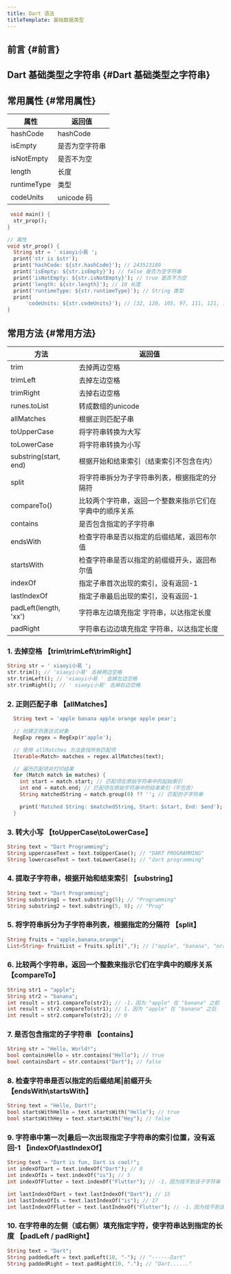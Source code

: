 ```yaml
---
title: Dart 语法
titleTemplate: 基础数据类型
---				
```


## 前言 {#前言}


## Dart 基础类型之字符串 {#Dart 基础类型之字符串}

## 常用属性 {#常用属性}

属性          | 返回值                        |
| ----------- | ---------------------------- |
| hashCode    | hashCode            |
| isEmpty     | 是否为空字符串       |
| isNotEmpty  | 是否不为空           |
| length      | 长度                |
| runtimeType | 类型                |
| codeUnits   | unicode 码          |

```dart
 void main() {
  str_prop();
}

// 属性
void str_prop() {
  String str = ' xiaoyi小易 ';
  print('str is $str');
  print('hashCode: ${str.hashCode}'); // 243523189
  print('isEmpty: ${str.isEmpty}'); // false 是否为空字符串
  print('isNotEmpty: ${str.isNotEmpty}'); // true 是否不为空
  print('length: ${str.length}'); // 10 长度
  print('runtimeType: ${str.runtimeType}'); // String 类型
  print(
      'codeUnits: ${str.codeUnits}'); // [32, 120, 105, 97, 111, 121, 105, 23567, 26131, 32] unicode码
}
```


## 常用方法 {#常用方法}

方法                   | 返回值                |
| -------------------- | ------------------ |
| trim                 | 去掉两边空格                |
| trimLeft             | 去掉左边空格               |
| trimRight            | 去掉右边空格               |
| runes.toList         | 转成数组的unicode              |
| allMatches           | 根据正则匹配子串              |
| toUpperCase          | 将字符串转换为大写              |
| toLowerCase          | 将字符串转换为小写        |
| substring(start, end)| 根据开始和结束索引（结束索引不包含在内）|
| split                | 将字符串拆分为子字符串列表，根据指定的分隔符 |
| compareTo()          | 比较两个字符串，返回一个整数来指示它们在字典中的顺序关系 |
| contains             | 是否包含指定的子字符串           |
| endsWith             | 检查字符串是否以指定的后缀结尾，返回布尔值 |
| startsWith           | 检查字符串是否以指定的前缀缀开头，返回布尔值 |
| indexOf              | 指定子串首次出现的索引，没有返回-1        |
| lastIndexOf          | 指定子串最后出现的索引，没有返回-1        |
| padLeft(length, 'xx')| 字符串左边填充指定 字符串，以达指定长度    |
| padRight             | 字符串右边边填充指定 字符串，以达指定长度  |


### 1.  去掉空格 【trim\trimLeft\trimRight】
 ```dart
String str = ' xiaoyi小易 ';
str.trim(); // 'xiaoyi小易' 去掉两边空格
str.trimLeft(); // 'xiaoyi小易 ' 去掉左边空格
str.trimRight(); // ' xiaoyi小易' 去掉右边空格
 ```
### 2. 正则匹配子串 【allMatches】
```dart
  String text = 'apple banana apple orange apple pear';

  // 创建正则表达式对象
  RegExp regex = RegExp(r'apple');

  // 使用 allMatches 方法查找所有匹配项
  Iterable<Match> matches = regex.allMatches(text);

  // 遍历匹配项并打印结果
  for (Match match in matches) {
    int start = match.start; // 匹配项在原始字符串中的起始索引
    int end = match.end; // 匹配项在原始字符串中的结束索引（不包含）
    String matchedString = match.group(0) ?? ''; // 匹配的子字符串

    print('Matched String: $matchedString, Start: $start, End: $end');
  }
```
### 3. 转大小写 【toUpperCase\toLowerCase】
```dart
String text = "Dart Programming";
String uppercaseText = text.toUpperCase(); // "DART PROGRAMMING"
String lowercaseText = text.toLowerCase(); // "dart programming"

```

### 4.  提取子字符串，根据开始和结束索引 【substring】
```dart
String text = "Dart Programming";
String substring1 = text.substring(5); // "Programming"
String substring2 = text.substring(5, 9); // "Prog"

```

### 5.  将字符串拆分为子字符串列表，根据指定的分隔符 【split】
```dart
String fruits = "apple,banana,orange";
List<String> fruitList = fruits.split(","); // ["apple", "banana", "orange"]

```
### 6. 比较两个字符串，返回一个整数来指示它们在字典中的顺序关系 【compareTo】
```dart
String str1 = "apple";
String str2 = "banana";
int result = str1.compareTo(str2); // -1，因为 "apple" 在 "banana" 之前
int result = str2.compareTo(str1); // 1，因为 "apple" 在 "banana" 之后
int result = str2.compareTo(str2); // 0
```

### 7. 是否包含指定的子字符串 【contains】
```dart
String str = "Hello, World!";
bool containsHello = str.contains("Hello"); // true
bool containsDart = str.contains("Dart"); // false

```

### 8. 检查字符串是否以指定的后缀结尾|前缀开头 【endsWith\startsWith】
```dart
String text = "Hello, Dart!";
bool startsWithHello = text.startsWith("Hello"); // true
bool startsWithHey = text.startsWith("Hey"); // false

```
### 9. 字符串中第一次|最后一次出现指定子字符串的索引位置，没有返回-1 【indexOf\lastIndexOf】
```dart 
String text = "Dart is fun, Dart is cool!";
int indexOfDart = text.indexOf("Dart"); // 0
int indexOfIs = text.indexOf("is"); // 5
int indexOfFlutter = text.indexOf("Flutter"); // -1，因为找不到该子字符串

int lastIndexOfDart = text.lastIndexOf("Dart"); // 15
int lastIndexOfIs = text.lastIndexOf("is"); // 17
int lastIndexOfFlutter = text.lastIndexOf("Flutter"); // -1，因为找不到该子字符串
```
### 10. 在字符串的左侧（或右侧）填充指定字符，使字符串达到指定的长度 【padLeft / padRight】
```dart 
String text = "Dart";
String paddedLeft = text.padLeft(10, "-"); // "------Dart"
String paddedRight = text.padRight(10, "."); // "Dart......"

```